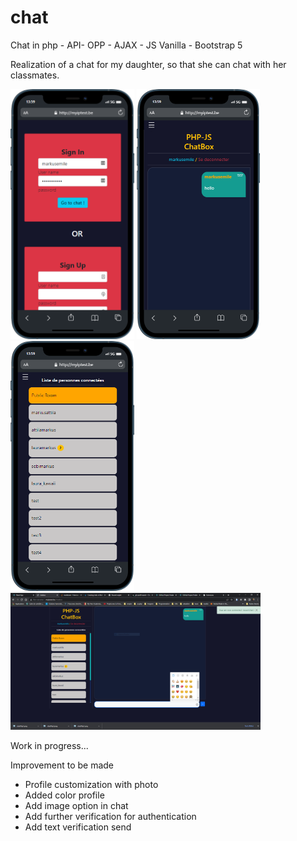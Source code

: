 # chat

Chat in php - API- OPP - AJAX - JS Vanilla - Bootstrap 5

Realization of a chat for my daughter, so that she can chat with her classmates.

<p flaot="left">
  <img src="https://github.com/markusemile/chat/blob/main/chatPhp1.png" height='400px'>
 <img src="https://github.com/markusemile/chat/blob/main/chatPhp2.png" height='400px'>
 <img src="https://github.com/markusemile/chat/blob/main/chatPhp3.png" height='400px'>
 <img src="https://github.com/markusemile/chat/blob/main/chatPhp4.png" width='400px'>
</p>

Work in progress...

Improvement to be made
 - Profile customization with photo
 - Added color profile
 - Add image option in chat
 - Add further verification for authentication
 - Add text verification send
